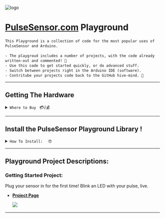 
![logo](https://avatars0.githubusercontent.com/u/7002937?v=3&s=200)

# [PulseSensor.com](https://pulsesensor.com) Playground
```
This Playground is a collection of code for the most popular uses of PulseSensor and Arduino.  

- The playgroud includes a number of projects, with the code already written-out and commented! 🤘 
- Use this code to get started quickly, or do advanced stuff. 
- Switch between projects right in the Arduino IDE (software). 
- Contritube your projects code back to the GitHub hive-mind. 🐝
```

---
## Getting The Hardware 
 <details><summary><code>Where to Buy </code> 💳/💰 </summary>

A lot of people ask us: "How can I buy a legit 'PulseSensor.com sensor' from you two?".  
Depending on where you live, we generally send people here:

| USA 🇺🇸  |verified ✔︎  |
| ------------- | ------------- |
| <img src="https://cdn.shopify.com/s/files/1/0100/6632/files/7002937_b52c58ec-4dfb-4068-996f-8028d98d9fa3_32x32.png?v=1491756732"> | https://www.amazon.com/PulseSensor-com-Original-Pulse-Sensor-project/dp/B01CPP4QM0 |

    
| UK  🇬🇧  | verified ✔︎ |
| ------------- | ------------- |
|<img src="https://cdn.shopify.com/s/files/1/0100/6632/files/7002937_b52c58ec-4dfb-4068-996f-8028d98d9fa3_32x32.png?v=1491756732"> | https://www.amazon.co.uk/dp/B01CPP4QM0  |
| <img src="https://cdn.shopify.com/s/files/1/0174/1800/t/44/assets/favicon.png?6770617898231080219" width="32">  | https://shop.pimoroni.com/products/pulse-sensor-amped  |
  
| France  🇫🇷    | verified ✔︎ |
| ------------- | ------------- |
|<img src="https://cdn.shopify.com/s/files/1/0100/6632/files/7002937_b52c58ec-4dfb-4068-996f-8028d98d9fa3_32x32.png?v=1491756732"> | https://www.amazon.fr/dp/B01CPP4QM0 |

| Spain  🇪🇸    | verified ✔︎|
| ------------- | ------------- |
|  <img src="https://cdn.shopify.com/s/files/1/0100/6632/files/7002937_b52c58ec-4dfb-4068-996f-8028d98d9fa3_32x32.png?v=1491756732"> | https://www.amazon.es/dp/B01CPP4QM0 |

| USA 🇺🇸  |verified ✔︎ |
| ------------- | ------------- |
| <img src="https://cdn.shopify.com/s/files/1/0100/6632/files/7002937_b52c58ec-4dfb-4068-996f-8028d98d9fa3_32x32.png?v=1491756732">  | https://www.amazon.com/PulseSensor-com-Original-Pulse-Sensor-project/dp/B01CPP4QM0 |

| USA 🇺🇸  |verified ✔︎ |
| ------------- | ------------- |
|   | https://www.amazon.com/PulseSensor-com-Original-Pulse-Sensor-project/dp/B01CPP4QM0 |

| USA 🇺🇸  | verified ✔︎ |
| ------------- | ------------- |
|   | https://www.amazon.com/PulseSensor-com-Original-Pulse-Sensor-project/dp/B01CPP4QM0 |

| USA 🇺🇸  | |
| ------------- | ------------- |
|   | https://www.amazon.com/PulseSensor-com-Original-Pulse-Sensor-project/dp/B01CPP4QM0 |





Germany  🇩🇪  https://www.amazon.de/dp/B01CPP4QM0

Italy 🇮🇹  Coming Shortly. 

Canada  🇨🇦  Coming Shortly. 

Mexico  🇲🇽  Coming Shortly. 

Japan  🇯🇵  Coming Shortly. 

India  🇮🇳  Not Yet,  But look in the store you bought your Arduino and Rasberry Pi's from. 

Brazil 🇧🇷  Not Yet,  But look in the store you bought your Arduino and Rasberry Pi's from. 

Argentina 🇦🇷  Not Yet,  But look in the store you bought your Arduino and Rasberry Pi's from. 


---------

Also Available Worldwide From Our Freinds
SparkFun: https://www.sparkfun.com/products/11574
AdaFruit: https://www.adafruit.com/product/1093


[ PLEASE NOTE: THIS IS NOT A COMPLETE LIST ]

---------


  
</div>
</details> 


---
## Install the PulseSensor Playground Library !
 <details><summary><code>How To Install:  </code> 🤓</summary>

An Arduino Library is a collection of code and examples on a specific topic or device.  For example, our PulseSensor Playground Library is a collection of code and projects made just for your PulseSensor and Arduino.

(**NOTE** If you do not have Arduino, you can download it [here](https://www.arduino.cc/en/Main/Software))

To install the PulseSensor Playground Library, in Arduino, to go
`Sketch > Include Library > Manage Library...`

<img src="https://github.com/yury-g/MyCodePlayground/blob/master/images/ManageLibraries.png" width="550">


In the Library Manager: Search for and Select
`"PulseSensor.com`

<img src="https://github.com/yury-g/MyCodePlayground/blob/master/images/SearchForPulseSensor.png" width="550">


Install or update to the lastest version.👍

<img src="https://github.com/yury-g/MyCodePlayground/blob/master/images/InstallLatestVersion.png" width="550">


Hurray!  Once this library is installed you will see our examples in Arduino's dropdown!
To select an example project, go to:
`File > Examples > PulseSensor Playground > GettingStartedProject`
<img src="https://github.com/yury-g/MyCodePlayground/blob/master/images/ExamplesPlaygroundGettingStartedMenuPullDown.png" width="550">





More Info On Libraries in General 👉    [https://www.arduino.cc/en/Guide/Libraries](https://www.arduino.cc/en/Guide/Libraries).


</div>
</details>

---
## Playground Project Descriptions:


### Getting Started Project:  
  Plug your sensor in for the first time!  Blink an LED with your pulse, live.

- [**Project Page**](https://pulsesensor.com/pages/code-and-guide)

  <img src="https://cdn.shopify.com/s/files/1/0100/6632/files/PulseSensor_GettingStarted_bb_1024x1024.png?v=1511986616" width="400">
---



